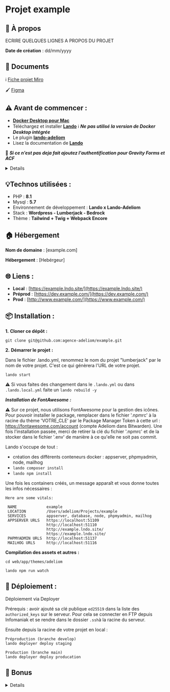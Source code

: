 # Projet example

## 🧐 À propos
ECRIRE QUELQUES LIGNES A PROPOS DU PROJET

**Date de création** : dd/mm/yyyy

## 📄 Documents

ℹ️ [Fiche projet Miro](https://miro.com/app/board/[BOARD_ID]/)

🖌 [Figma](https://www.figma.com/file/[FILE_ID])


## ⚠️ Avant de commencer :

- [**Docker Desktop pour Mac**](https://docs.docker.com/desktop/install/mac-install/)
- Téléchargez et installer [**Lando**](https://github.com/lando/lando/releases)  ℹ️ **_Ne pas utilisé la version de Docker Desktop intégrée_**
- Le plugin [**lando-adeliom**](https://github.com/agence-adeliom/lando-adeliom)
- Lisez la documentation de [**Lando**](https://docs.lando.dev/)

🚨 **_Si ce n'est pas deja fait ajoutez l'authentification pour Gravity Forms et ACF_**
<details>

* Gravity Forms [(doc)](https://github.com/arnaud-ritti/gravityforms-composer-bridge/blob/main/dependabot_usage.md) : `composer config --global http-basic.gf-composer-proxy.arnaud-ritti.workers.dev licensekey [YOUR_GRAVITYFORMS_KEY]`
* ACF Pro [(doc)](https://github.com/pivvenit/acf-pro-installer/issues/222#issuecomment-890359373) : `composer config --global http-basic.auth-acf-composer-proxy.pivvenit.net licensekey [YOUR_ACFPRO_KEY]`

_Vou pouvez trouver les clés sur le [codex](https://codex.adeliom.com/books/wordpress/page/plugins-achetés)._

</details>

## 💡Technos utilisées :

- PHP : **8.1**
- Mysql : **5.7**
- Environnement de développement : **Lando x Lando-Adeliom**
- Stack : **Wordpress - Lumberjack - Bedrock**
- Thème : **Tailwind + Twig + Webpack Encore**


## 🏠 Hébergement

**Nom de domaine** : [example.com]

**Hébergement** : [Hebérgeur]

## 🌐 Liens :

- **Local** : [https://example.lndo.site/](https://example.lndo.site/)
- **Préprod** : [https://dev.example.com/](https://dev.example.com/)
- **Prod** : [http://www.example.com/](https://www.example.com/)

## 📦 Installation :

**1.** **Cloner ce dépôt** **:**

```console
git clone git@github.com:agence-adeliom/example.git
```

**2.** **Démarrer le projet** **:**

Dans le fichier .lando.yml, renommez le nom du projet "lumberjack" par le nom de votre projet. C'est ce qui génèrera l'URL de votre projet.

`lando start`

⚠️ Si vous faites des changement dans le `.lando.yml` ou dans `.lando.local.yml` faite un `lando rebuild -y`

***Installation de FontAwesome*** ***:***

⚠️ Sur ce projet, nous utilisons FontAwesome pour la gestion des icônes.
Pour pouvoir installer le package, remplacer dans le fichier '.npmrc' à la racine du thème 'VOTRE_CLE' par le Package Manager Token à cette url : https://fontawesome.com/account (compte Adeliom dans Bitwarden).
Une fois l'installation passée, merci de retirer la clé du fichier '.npmrc' et de la stocker dans le fichier '.env' de manière à ce qu'elle ne soit pas commit.

Lando s'occupe de tout :
- création des différents conteneurs docker : appserver, phpmyadmin, node, mailhog
- `lando composer install`
- `lando npm install`

Une fois les containers créés, un message apparaît et vous donne toutes les infos nécessaires :

```console
Here are some vitals:

 NAME             example                                       
 LOCATION         /Users/adeliom/Projects/example
 SERVICES         appserver, database, node, phpmyadmin, mailhog 
 APPSERVER URLS   https://localhost:51109                        
                  http://localhost:51110                         
                  http://example.lndo.site/                     
                  https://example.lndo.site/                    
 PHPMYADMIN URLS  http://localhost:51137                         
 MAILHOG URLS     http://localhost:51116                         
```
**Compilation des assets et autres** **:**
```console
cd web/app/themes/adeliom

lando npm run watch
```

## 📡 Déploiement :
Déploiement via Deployer

Prérequis : avoir ajouté sa clé publique `ed25519` dans la liste des `authorized_keys` sur le serveur. Pour cela se connecter en FTP depuis Infomaniak et se rendre dans le dossier `.ssh`à la racine du serveur.

Ensuite depuis la racine de votre projet en local :

```
Préproduction (branche develop)
lando deployer deploy staging

Production (branche main)
lando deployer deploy producation
```



## 🎩 Bonus

<details>

### Comment faire ?

Pour :
* Créer un PostType ([doc/how-to/create-posttype.md](./doc/how-to/create-posttype.md))
* Modifier les colonnes d'un PostType ([doc/how-to/edit-posttype-columns.md](./doc/how-to/edit-posttype-columns.md))
* Créer une Taxonomy ([doc/how-to/create-taxonomy.md](./doc/how-to/create-taxonomy.md))
* Créer une Extension Twig ([doc/how-to/create-twig_extensions.md](./doc/how-to/create-twig_extensions.md))
* Créer des champs ACF ([vendor/agence-adeliom/lumberjack-admin/src/Fields/README.md](./vendor/agence-adeliom/lumberjack-admin/src/Fields/README.md))

### Forward le port de la base de donnée pour une utilisation locale _(TablePlus, SequelPro, MySQL Workbenchh ou PHPStorm)_

Dans le fichier `.lando.local.yaml` :

```yaml
services:
  database:
    portforward: [PORT]
```

### Activé Xdebug

Dans le fichier `.lando.local.yaml` :

```yaml
services:
  appserver:
    # See: https://xdebug.org/docs/all_settings#mode
    xdebug: "debug,develop"
```

### Avoir un HTTPS valide en local

```shell
sudo security add-trusted-cert -d -r trustRoot -k /Library/Keychains/System.keychain ~/.lando/certs/lndo.site.pem
```

### Faire fonctionner Husky avec SourceTree

```shell
echo 'export PATH="/usr/local/bin:$PATH"' > ~/.huskyrc
```
### Verifier pourquoi son commit ne passe pas
```shell
lando phpcs
```

</details>

